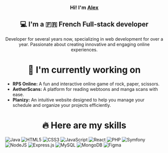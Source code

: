 <h3 align="center">
  Hi! I'm <a href="https://devbyalex.fr/" target="_blank">Alex</a>
</h3>
<h2 align="center">💻 I'm a 🇫🇷 French Full-stack developer</h1>
<p align="center">Developer for several years now, specializing in web development for over a year. Passionate about creating innovative and engaging online experiences.</p>

<h1 align="center">🚀 I'm currently working on</h1>
<ul>
  <li><strong>RPS Online:</strong> A fun and interactive online game of rock, paper, scissors.</li>
  <li><strong>AetherScans:</strong> A platform for reading webtoons and manga scans with ease.</li>
  <li><strong>Planizy:</strong> An intuitive website designed to help you manage your schedule and organize your projects efficiently.</li>
</ul>

<h1 align="center">🔥 Here are my skills</h1>

![Java](https://img.shields.io/badge/java-%23ED8B00.svg?style=for-the-badge&logo=openjdk&logoColor=white) ![HTML5](https://img.shields.io/badge/html5-%23E34F26.svg?style=for-the-badge&logo=html5&logoColor=white) ![CSS3](https://img.shields.io/badge/css3-%231572B6.svg?style=for-the-badge&logo=css3&logoColor=white) ![JavaScript](https://img.shields.io/badge/javascript-%23323330.svg?style=for-the-badge&logo=javascript&logoColor=%23F7DF1E) ![React](https://img.shields.io/badge/react-%2320232a.svg?style=for-the-badge&logo=react&logoColor=%2361DAFB) ![PHP](https://img.shields.io/badge/php-%23777BB4.svg?style=for-the-badge&logo=php&logoColor=white) ![Symfony](https://img.shields.io/badge/symfony-%23000000.svg?style=for-the-badge&logo=symfony&logoColor=white) ![NodeJS](https://img.shields.io/badge/node.js-6DA55F?style=for-the-badge&logo=node.js&logoColor=white) ![Express.js](https://img.shields.io/badge/express.js-%23404d59.svg?style=for-the-badge&logo=express&logoColor=%2361DAFB) ![MySQL](https://img.shields.io/badge/mysql-4479A1.svg?style=for-the-badge&logo=mysql&logoColor=white) ![MongoDB](https://img.shields.io/badge/MongoDB-%234ea94b.svg?style=for-the-badge&logo=mongodb&logoColor=white) ![Figma](https://img.shields.io/badge/figma-%23F24E1E.svg?style=for-the-badge&logo=figma&logoColor=white)
